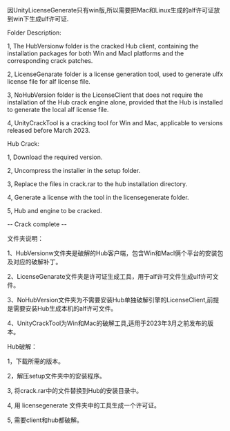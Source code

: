 因UnityLicenseGenerate只有win版,所以需要把Mac和Linux生成的alf许可证放到win下生成ulf许可证.


Folder Description:

1, The HubVersionw folder is the cracked Hub client, containing the installation packages for both Win and Macl platforms and the corresponding crack patches.

2, LicenseGenarate folder is a license generation tool, used to generate ulfx license file for alf license file.

3, NoHubVersion folder is the LicenseClient that does not require the installation of the Hub crack engine alone, provided that the Hub is installed to generate the local alf license file.

4, UnityCrackTool is a cracking tool for Win and Mac, applicable to versions released before March 2023.

Hub Crack:

1, Download the required version.

2, Uncompress the installer in the setup folder.

3, Replace the files in crack.rar to the hub installation directory.

4, Generate a license with the tool in the licensegenerate folder.

5, Hub and engine to be cracked.

-- Crack complete --

文件夹说明：

1、HubVersionw文件夹是破解的Hub客户端，包含Win和Macl俩个平台的安装包及对应的破解补丁。

2、LicenseGenarate文件夹是许可证生成工具，用于alf许可文件生成ulf许可文件。

3、NoHubVersion文件夹为不需要安装Hub单独破解引擎的LicenseClient,前提是需要安装Hub生成本机的alf许可文件。

4、UnityCrackTool为Win和Mac的破解工具,适用于2023年3月之前发布的版本。

Hub破解：

1，下载所需的版本。

2，解压setup文件夹中的安装程序。

3, 将crack.rar中的文件替换到Hub的安装目录中。

4, 用 licensegenerate 文件夹中的工具生成一个许可证。

5, 需要client和hub都破解。
